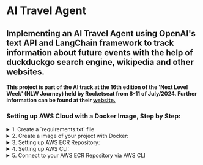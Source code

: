 # AI Travel Agent

## Implementing an AI Travel Agent using OpenAI's text API and LangChain framework to track information about future events with the help of duckduckgo search engine, wikipedia and other websites.

#### This project is part of the AI track at the 16th edition of the 'Next Level Week' (NLW Journey) held by Rocketseat from 8-11 of July/2024. Further information can be found at their [website.](https://www.rocketseat.com.br/eventos/nlw)


### Setting up AWS Cloud with a Docker Image, Step by Step:

<details>
  <summary>1. Create a `requirements.txt` file</summary>
  
  - Make sure to create a `requirements.txt` file containing all the python packages you used in the project.

  
</details>

<details>
  <summary>2. Create a image of your project with Docker:</summary>


  - Install Docker Desktop;
  - Create the Dockerfile;
  - Build the image:
    ``` python
    docker build --platform linux/x86_64 -t agent .

  
</details>

<details>
  <summary>3. Setting up AWS ECR Repository:</summary>

  - Login at [AWS Website](https://aws.amazon.com/);
  - Create a Private Repository at [Amazon Elastic Container Registry (ECR)](https://us-east-2.console.aws.amazon.com/ecr/private-registry/repositories?region=us-east-2) with the name `travelagent`, for example.
</details>


<details>
  <summary>4. Setting up AWS CLI:</summary>

  - Install [AWS Command Line Interface (CLI)](https://docs.aws.amazon.com/cli/latest/userguide/getting-started-install.html);
  - Verify installation with the following commands:
    ```
    which aws
    aws --version
  - AWS Configure: requires AWS Access Key ID and AWS Secret Access Key.
    - To find those keys, go to [AWS IAM](https://us-east-1.console.aws.amazon.com/iam/home?region=us-east-2#/home);
    - Then, find Users>your_user>Security credentials;
    - Create an Access Key, then copy paste your keys in the terminal, after typing the following command:
      ```
      aws configure
    - Lastly, confirm your region at AWS Home Console, next to your username, at the top right corner.
</details>


<details>
  <summary>5. Connect to your AWS ECR Repository via AWS CLI</summary>

</details>
